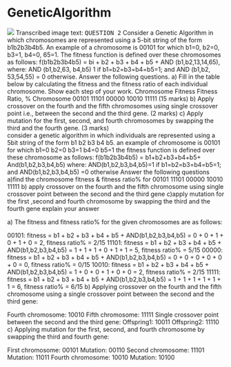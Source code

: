 # GeneticAlgorithm

<img src="https://media.cheggcdn.com/media/751/751e31ac-0f93-447d-8ed0-8ecf37991bf8/php31FkEp">
Transcribed image text: <KBD>QUESTION 2</KBd>
 Consider a Genetic Algorithm in which chromosomes are represented using
 a 5-bit string of the form b1b2b3b4b5. An example of a chromosome is 
00101 for which b1=0, b2=0, b3=1, b4=0, 65=1. The fitness function is 
defined over these chromosomes as follows: f(b1b2b3b4b5) = bi + b2 + b3 +
 b4 + b5 + AND (b1,b2,13,14,65), where: AND (b1,b2,63, b4,b5) 1 if 
b1=b2=b3=b4=b5=1; and AND (b1,b2, 53,54,55) = 0 otherwise. Answer the 
following questions. a) Fill in the table below by calculating the 
fitness and the fitness ratio of each individual chromosome. Show each 
step of your work. Chromosome Fitness Fitness Ratio, % Chromosome 00101 
11101 00000 10010 11111 (15 marks) b) Apply crossover on the fourth and 
the fifth chromosomes using single crossover point i.e., between the 
second and the third gene. (2 marks) c) Apply mutation for the first, 
second, and fourth chromosomes by swapping the third and the fourth 
gene. (3 marks)
</br>
consider a genetic algorithm in which individuals are represented  using a 5bit string of the form b1 b2 b3 b4 b5.
an example of chromosome is 00101 for which b1=0 b2=0 b3=1 b4=0 b5=1 
the fitness function is defined over these chromosome as follows:
f(b1b2b3b4b5) = b1+b2+b3+b4+b5+ And(b1,b2,b3,b4,b5)
where:
AND(b1,b2,b3,b4,b5)=1 if b1=b2=b3=b4=b5=1; and 
AND(b1,b2,b3,b4,b5) =0 otherwise
Answer the following questions
a)find the chromosome fitness & fitness ratio% 
for 
00101
11101
00000
10010
11111
b) apply crossover on the fourth and the fifth chromosome using single crossover point between the second and the third gene 
c)apply mutation for the first ,second and fourth chromosome by swapping the third and the fourth gene 
explain your answer 
<p>
a) The fitness and fitness ratio% for the given chromosomes are as follows:

00101: fitness = b1 + b2 + b3 + b4 + b5 + AND(b1,b2,b3,b4,b5) = 0 + 0 + 1 + 0 + 1 + 0 = 2, fitness ratio% = 2/15
11101: fitness = b1 + b2 + b3 + b4 + b5 + AND(b1,b2,b3,b4,b5) = 1 + 1 + 1 + 0 + 1 + 1 = 5, fitness ratio% = 5/15
00000: fitness = b1 + b2 + b3 + b4 + b5 + AND(b1,b2,b3,b4,b5) = 0 + 0 + 0 + 0 + 0 + 0 = 0, fitness ratio% = 0/15
10010: fitness = b1 + b2 + b3 + b4 + b5 + AND(b1,b2,b3,b4,b5) = 1 + 0 + 0 + 1 + 0 + 0 = 2, fitness ratio% = 2/15
11111: fitness = b1 + b2 + b3 + b4 + b5 + AND(b1,b2,b3,b4,b5) = 1 + 1 + 1 + 1 + 1 + 1 = 6, fitness ratio% = 6/15
b) Applying crossover on the fourth and the fifth chromosome using a single crossover point between the second and the third gene:

Fourth chromosome: 10010
Fifth chromosome: 11111
Single crossover point between the second and the third gene:
Offspring1: 10011
Offspring2: 11110
c) Applying mutation for the first, second, and fourth chromosome by swapping the third and fourth gene:

First chromosome: 00101
Mutation: 00110
Second chromosome: 11101
Mutation: 11011
Fourth chromosome: 10010
Mutation: 10100

</p>
